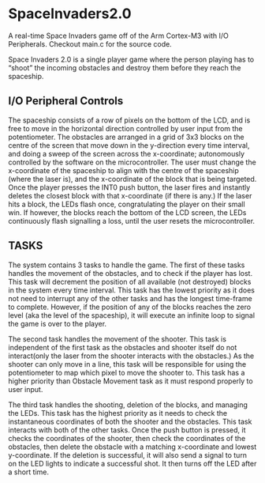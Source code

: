 # SpaceInvaders2.0
A real-time Space Invaders game off of the Arm Cortex-M3 with I/O Peripherals. Checkout main.c for the source code.

Space Invaders 2.0 is a single player game where the person playing has to “shoot” the incoming obstacles and destroy them before they reach the spaceship.

## I/O Peripheral Controls
The spaceship consists of a row of pixels on the bottom of the LCD, and is free to move in the horizontal direction controlled by user input from the potentiometer. The obstacles are arranged in a grid of 3x3 blocks on the centre of the screen that move down in the y-direction every time interval, and doing a sweep of the screen across the x-coordinate; autonomously controlled by the software on the microcontroller. The user must change the x-coordinate of the spaceship to align with the centre of the spaceship (where the laser is), and the x-coordinate of the block that is being targeted. Once the player presses the INT0 push button, the laser fires and instantly deletes the closest block with that x-coordinate (if there is any.) If the laser hits a block, the LEDs flash once, congratulating the player on their small win. If however, the blocks reach the bottom of the LCD screen, the LEDs continuously flash signalling a loss, until the user resets the microcontroller.

## TASKS

The system contains 3 tasks to handle the game. The first of these tasks handles the movement of the obstacles, and to check if the player has lost. This task will decrement the position of all available (not destroyed) blocks in the system every time interval. This task has the lowest priority as it does not need to interrupt any of the other tasks and has the longest time-frame to complete. However, if the position of any of the blocks reaches the zero level (aka the level of the spaceship), it will execute an infinite loop to signal the game is over to the player. 

The second task handles the movement of the shooter. This task is independent of the first task as the obstacles and shooter itself do not interact(only the laser from the shooter interacts with the obstacles.) As the shooter can only move in a line, this task will be responsible for using the potentiometer to map which pixel to move the shooter to. This task has a higher priority than Obstacle Movement task as it must respond properly to user input. 

The third task handles the shooting, deletion of the blocks, and managing the LEDs. This task has the highest priority as it needs to check the instantaneous coordinates of both the shooter and the obstacles. This task interacts with both of the other tasks. Once the push button is pressed, it checks the coordinates of the shooter, then check the coordinates of the obstacles, then delete the obstacle with a matching x-coordinate and lowest y-coordinate. If the deletion is successful, it will also send a signal to turn on the LED lights to indicate a successful shot. It then turns off the LED after a short time.
